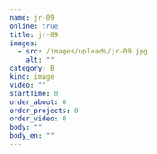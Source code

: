 ```yaml
---
name: jr-09
online: true
title: jr-09
images:
  - src: /images/uploads/jr-09.jpg
    alt: ""
category: B
kind: image
video: ""
startTime: 0
order_about: 0
order_projects: 0
order_video: 0
body: ""
body_en: ""
---
```


